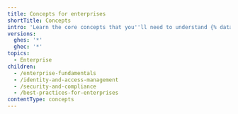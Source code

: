 ```yaml
---
title: Concepts for enterprises
shortTitle: Concepts
intro: 'Learn the core concepts that you''ll need to understand {% data variables.location.product_location %}.'
versions:
  ghes: '*'
  ghec: '*'
topics:
  - Enterprise
children:
  - /enterprise-fundamentals
  - /identity-and-access-management
  - /security-and-compliance
  - /best-practices-for-enterprises
contentType: concepts
---
```

